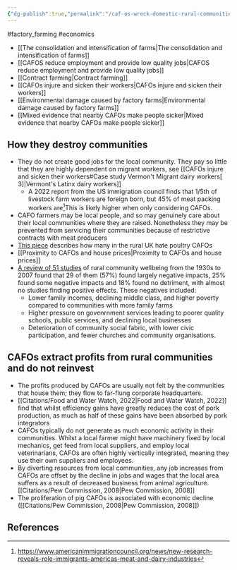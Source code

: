 ```yaml
---
{"dg-publish":true,"permalink":"/caf-os-wreck-domestic-rural-communities/","tags":["farmers","factory_farming"],"created":"2024-05-16T17:51:16.000+01:00","updated":"2025-10-23T08:10:29.828+01:00"}
---
```


#factory_farming #economics 

- [[The consolidation and intensification of farms\|The consolidation and intensification of farms]]
- [[CAFOS reduce employment and provide low quality jobs\|CAFOS reduce employment and provide low quality jobs]]
- [[Contract farming\|Contract farming]]
- [[CAFOs injure and sicken their workers\|CAFOs injure and sicken their workers]]
- [[Environmental damage caused by factory farms\|Environmental damage caused by factory farms]]
- [[Mixed evidence that nearby CAFOs make people sicker\|Mixed evidence that nearby CAFOs make people sicker]]
## How they destroy communities
- They do not create good jobs for the local community. They pay so little that they are highly dependent on migrant workers, see [[CAFOs injure and sicken their workers#Case study Vermon't Migrant dairy workers[ 3]\|Vermont's Latinx dairy workers]]
	- A 2022 report from the US immigration council finds that 1/5th of livestock farm workers are foreign born, but 45% of meat packing workers are[^4]This is likely higher when only considering CAFOs.  
- CAFO farmers may be local people, and so may genuinely care about their local communities where they are raised. Nonetheless they may be prevented from servicing their communities because of restrictive contracts with meat producers
- [This piece](https://theconversation.com/revealed-true-cost-of-britains-addiction-to-factory-farmed-chicken-158555) describes how many in the rural UK hate poultry CAFOs
- [[Proximity to CAFOs and house prices\|Proximity to CAFOs and house prices]]
- [A review of 51 studies](https://link.springer.com/article/10.1007/s10460-007-9107-8) of rural community wellbeing from the 1930s to 2007 found that 29 of them (57%) found largely negative impacts, 25% found some negative impacts and 18% found no detriment, with almost no studies finding positive effects. These negatives included:
	- Lower family incomes, declining middle class, and higher poverty compared to communities with more family farms
	- Higher pressure on govenrnment services leading to poorer quality schools, public services, and declining local businesses
	- Deterioration of community social fabric, with lower civic participation, and fewer churches and community organisations.
## CAFOs extract profits from rural communities and do not reinvest
- The profits produced by CAFOs are usually not felt by the communities that house them; they flow to far-flung corporate headquarters.
- [[Citations/Food and Water Watch, 2022\|Food and Water Watch, 2022]] find that whilst efficiency gains have greatly reduces the cost of pork production, as much as half of these gains have been absorbed by pork integrators
- CAFOs typically do not generate as much economic activity in their communities. Whilst a local farmer might have machinery fixed by local mechanics, get feed from local suppliers, and employ local veterinarians, CAFOs are often highly vertically integrated, meaning they use their own suppliers and employees. 
- By diverting resources from local communities, any job increases from CAFOs are offset by the decline in jobs and wages that the local area suffers as a result of decreased business from animal agriculture. [[Citations/Pew Commission, 2008\|Pew Commission, 2008]]
- The proliferation of pig CAFOs is associated with economic decline  ([[Citations/Pew Commission, 2008\|Pew Commission, 2008]])



## References
[^3]: Mirabelli, M. C., Wing, S., Marshall, S. W., & Wilcosky, T. C. (2006). Race, poverty, and potential exposure of middle-school students to air emissions from confined swine feeding operations. _Environmental health perspectives_, _114_(4), 591-596.
[^2]: https://www.vox.com/future-perfect/23003487/north-carolina-hog-pork-bacon-farms-environmental-racism-black-residents-pollution-meat-industry
[^1]: https://www.theguardian.com/environment/2019/mar/09/american-food-giants-swallow-the-family-farms-iowa
[^4]: https://www.americanimmigrationcouncil.org/news/new-research-reveals-role-immigrants-americas-meat-and-dairy-industries